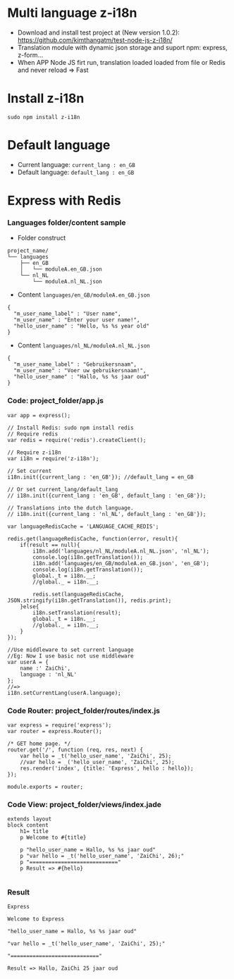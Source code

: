 # Multi language z-i18n

* Download and install test project at (New version 1.0.2): https://github.com/kimthangatm/test-node-js-z-i18n/
* Translation module with dynamic json storage and suport npm: express, z-form...
* When APP Node JS firt run, translation loaded loaded from file or Redis and never reload => Fast

# Install z-i18n

```
sudo npm install z-i18n
```

# Default language

* Current language: `current_lang : en_GB`
* Default language: `default_lang : en_GB`

# Express with Redis

### Languages folder/content sample

* Folder construct
```
project_name/
└── languages
    ├── en_GB
    │   └── moduleA.en_GB.json
    └── nl_NL
        └── moduleA.nl_NL.json
```

* Content `languages/en_GB/moduleA.en_GB.json`
```
{
  "m_user_name_label" : "User name",
  "m_user_name" : "Enter your user name!",
  "hello_user_name" : "Hello, %s %s year old"
}
```

* Content `languages/nl_NL/moduleA.nl_NL.json`
```
{
  "m_user_name_label" : "Gebruikersnaam",
  "m_user_name" : "Voer uw gebruikersnaam!",
  "hello_user_name" : "Hallo, %s %s jaar oud"
}
```

### Code: project_folder/app.js

```
var app = express();

// Install Redis: sudo npm install redis
// Require redis
var redis = require('redis').createClient();

// Require z-i18n
var i18n = require('z-i18n');

// Set current
i18n.init({current_lang : 'en_GB'}); //default_lang = en_GB

// Or set current_lang/default_lang
// i18n.init({current_lang : 'en_GB', default_lang : 'en_GB'});

// Translations into the dutch language.
// i18n.init({current_lang : 'nl_NL', default_lang : 'en_GB'});

var languageRedisCache = 'LANGUAGE_CACHE_REDIS';

redis.get(languageRedisCache, function(error, result){
    if(result == null){
        i18n.add('languages/nl_NL/moduleA.nl_NL.json', 'nl_NL');
        console.log(i18n.getTranslation());
        i18n.add('languages/en_GB/moduleA.en_GB.json', 'en_GB');
        console.log(i18n.getTranslation());
        global._t = i18n.__;
        //global._ = i18n.__;

        redis.set(languageRedisCache, JSON.stringify(i18n.getTranslation()), redis.print);
    }else{
        i18n.setTranslation(result);
        global._t = i18n.__;
        //global._ = i18n.__;
    }
});

//Use middleware to set current language
//Eg: Now I use basic not use middleware
var userA = {
    name :' ZaiChi',
    language : 'nl_NL'
};
//=>
i18n.setCurrentLang(userA.language);
```

### Code Router: project_folder/routes/index.js

```
var express = require('express');
var router = express.Router();

/* GET home page. */
router.get('/', function (req, res, next) {
    var hello = _t('hello_user_name', 'ZaiChi', 25);
    //var hello = _('hello_user_name', 'ZaiChi', 25);
    res.render('index', {title: 'Express', hello : hello});
});

module.exports = router;
```

### Code View: project_folder/views/index.jade
```
extends layout
block content
    h1= title
    p Welcome to #{title}

    p "hello_user_name = Hallo, %s %s jaar oud"
    p "var hello = _t('hello_user_name', 'ZaiChi', 26);"
    p "============================"
    p Result => #{hello}
  
```

### Result

```
Express

Welcome to Express

"hello_user_name = Hallo, %s %s jaar oud"

"var hello = _t('hello_user_name', 'ZaiChi', 25);"

"============================"

Result => Hallo, ZaiChi 25 jaar oud
```

